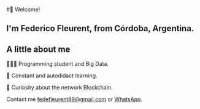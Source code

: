 #👋 Welcome!

## I'm  Federico Fleurent, from Córdoba, Argentina.

## A little about me
👨🏻‍💻 Programming student and Big Data.

👀 Constant and autodidact learning.

🚀 Curiosity about the network Blockchain.

Contact me <a href="mailto:fedefleurent89@gmail.com">fedefleurent89@gmail.com</a> or <a href="https://api.whatsapp.com/send?phone=543512526397" >WhatsApp</a>.


